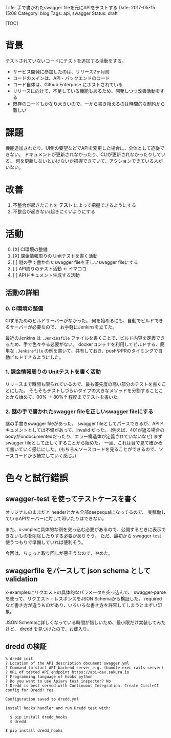 Title: 手で書かれたswagger fileを元にAPIをテストする
Date: 2017-05-15 15:08
Category: blog
Tags: api, swagger
Status: draft

[TOC]

# 背景

テストされていないコードにテストを追加する活動をする。
* サービス開発に参加したのは、リリース2ヶ月前
* コードのメインは、API・バックエンドのコード
* コード自体は、Github Enterprise にホストされている
* リリースに向けて、不足している機能もあるため、開発しつつ改善活動をする
* 既存のコードもかなり大きいので、一から書き換えるのは時間的な制約から難しい

# 課題

機能追加されたり、UI側の要望などでAPIを変更した場合に、全体として追従できない。
ドキュメントが更新されなかったり、CLIが更新されなかったりしている。
何を更新しないといけないか把握できていて、アクションできている人がいない。

# 改善

1. 不整合が起きたことを **テスト** によって把握できるようにする
2. 不整合が起きない/起きにくいようにする

# 活動

0. [X] CI環境の整備
1. [X] 課金情報周りの Unitテストを書く活動
2. [ ] 謎の手で書かれたswagger fileを正しいswagger fileにする
3. [ ] API周りのテスト活動 ← イマココ
4. [ ] APIドキュメント生成する活動

## 活動の詳細

### 0. CI環境の整備

CIするためのビルドサーバーがなかった。
何を始めるにも、自動でビルドできるサーバーが必要なので、
お手軽にJenkinsを立てた。

最近のJenkins は `.Jenkinsfile` ファイルを書くことで、ビルド内容を定義できるため、手で色々やる必要がない。
dockerコンテナを利用してビルドする、簡単な `.Jenkinsfile` の例を書いて、共有しておき、pushやPRのタイミングで自動ビルドできるようにした。

### 1. 課金情報周りの Unitテストを書く活動

リリースまで時間も限られているので、最も優先度の高い部分のテストを書くことにした。
そもそもテストしづらいタイプの大きなメソッドを分割することことから始めて、00% → 80%↑ 程度までテストを書いた。

### 2. 謎の手で書かれたswagger fileを正しいswagger fileにする

謎の手書きswagger fileがあった。
swagger fileとしてパースできるが、APIドキュメントとしては不備があって、invalid だった。
(例えば、401が返る場合のbodyがundocumentedだったり、エラー構造体が定義されていないなど)
まず swagger fileとして正しくすることから始めた。
一旦、これは目で見て確かめて書いていく感じにした。(もちろんソースコードを見ることができるので、ソースコードから補完していく感じ。)

# 色々と試行錯誤

## swagger-test を使ってテストケースを書く

オリジナルのままだと headerとかも全部deepequalになってるので、
実稼働しているAPIサーバーに対して叩いたりはできない。

また、x-ampleに具体的な例を突っ込む必要があるので、公開するときに表示できないものを削除したりする必要がありそう。
ただ、最初から swagger-test 使うつもりで準備していれば便利そう。

今回は、ちょっと取り回しが悪そうなので、やめた。

## swaggerfile をパースして json schema としてvalidation

x-examplesにリクエストの具体的なパラメータを突っ込んで、
swagger-parse を使って、リクエスト・レスポンスをJSON Schemaから検証した。
required など書き方が違うものがあり、いろいろな書き方を許容してしまうとまずい印象。

JSON Schemaに詳しくなっている時間が惜しいため、最小限だけ実装してみたけど、
dredd を見つけたので、お蔵入り。


## dredd の検証

```
% dredd init
? Location of the API description document swagger.yml
? Command to start API backend server e.g. (bundle exec rails server)
? URL of tested API endpoint https://api-dev.sakura.io
? Programming language of hooks python
? Do you want to use Apiary test inspector? No
? Dredd is best served with Continuous Integration. Create CircleCI config for Dredd? Yes

Configuration saved to dredd.yml

Install hooks handler and run Dredd test with:

  $ pip install dredd_hooks
  $ dredd
```

```
$ pip install dredd_hooks
```
